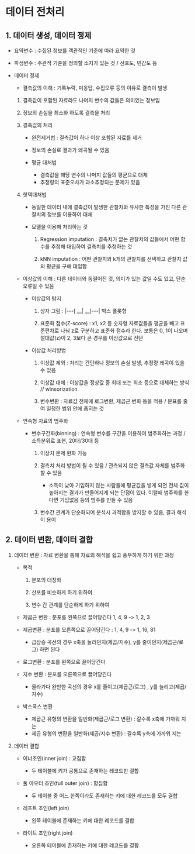 # 데이터 전처리



## 1. 데이터 생성, 데이터 정제



- 요약변수 : 수집된 정보를 객관적인 기준에 따라 요약한 것

- 파생변수 : 주관적 기준을 정의할 소지가 있는 것 / 선호도, 민감도 등

  

- 데이터 정제 

  -  결측값의 이해 : 기록누락, 미응답, 수집오류 등의 이유로 결측이 발생

    1. 결측값이 포함된 자료라도 나머지 변수의 값들은 의미있는 정보임

    2. 정보의 손실을 최소화 하도록 결측을 처리

    3. 결측값의 처리

       - 완전제거법 : 결측값이 하나 이상 포함된 자료를 제거

       - 정보의 손실로 결과가 왜곡될 수 있음

       - 평균 대처법
         - 결측값을 해당 변수의 나머지 값들의 평균으로 대체
         - 추정량의 표준오차가 과소추정되는 문제가 있음

    4. 핫덱대처법

       - 동일한 데이터 내에 결측값이 발생한 관찰치와 유사한 특성을 가진 다른 관찰치의 정보를 이용하여 대체

       - 모델을 이용해 처리하는 것 

         1. Regression imputation : 결측치가 없는 관찰치의 값들에서 어떤 함수를 추정해 대입하여 결측치를 추정하는 것 

         2. kNN imputation : 어떤 관찰치와 k개의 관찰치를 선택하고 관찰치 값의 평균을 구해 대입함

         

  - 이상값의 이해 : 다른 데이터와 동떨어진 것, 의미가 있는 값일 수도 있고, 단순 오류일 수 있음

    - 이상값의 탐지 

      1. 상자 그림 : |---[ __| __]---|  박스 플롯형

      2. 표준화 점수(Z-score) : x1, x2 등 숫자형 자료값들을 평균을 빼고  표준편차로 나눠 z로 구분하고 표준화 점수라 한다. 보통은 0, 1이 나오며 절대값(z)이 2, 3보다 큰 경우를 이상값으로 진단

    - 이상값 처리방법

      1. 이상값 제외 : 처리는 간단하나 정보의 손실 발생, 추정량 왜곡이 있을 수 있음

      2. 이상값 대체 : 이상값을 정상값 중 최대 또는 최소 등으로 대체하는 방식  // winsorization

      3. 변수변환 : 자료값 전체에 로그변환, 제곱근 변화 등을 적용  / 분표를 줄여 일정한 범위 안에 좁히는 것

  - 연속형 자료의 범주화

    - 변수구간화(binning) : 연속형 변수를 구간을 이용하여 범주화하는 과정  / 소득분위로 표현, 20대/30대 등

      1. 이상치 문제 완화 가능

      2. 결측치 처리 방법이 될 수 있음  / 관측되지 않은 결측값 자체를 범주화 할 수 있음
         - 소득이 낮아 기입하지 않는 사람들에 평균값을 넣게 되면 전체 값이 높아지는 결과가 만들어지게 되는 단점이 있다. 이럴때 범주화를 한다면 기입없음 등의 범주를 만들 수 있음

      3. 변수간 관계가 단순화되어 분석시 과적합을 방지할 수 있음, 결과 해석이 용이



## 2. 데이터 변환, 데이터 결합

1. 데이터 변환 : 자료 변환을 통해 자료의 해석을 쉽고 풍부하게 하기 위한 과정

    - 목적 

      1. 분포의 대칭화

      2. 산포를 비슷하게 하기 위하여

      3. 변수 간 관계를 단순하게 하기 위하여

    - 제곱근 변환 : 분포를 왼쪽으로 끌어당긴다  1, 4, 9 -> 1, 2, 3

    - 제곱변환 : 분포를 오른쪽으로 끌어당긴다 : 1, 4, 9 -> 1, 16, 81

      - 급상승 곡선의 경우 x축을 늘리던지(제곱/지수), y를 줄이던지(제곱근/로그) 하면 된다

        

    - 로그변환 : 분포를 왼쪽으로 끌어당긴다

    - 지수 변환 : 분포를 오른쪽으로 끌어당긴다
      - 올라가다 완만한 곡선의 경우 x를 줄이고(제곱근/로그) , y를 늘리고(제곱/지수)

    - 박스콕스 변환

      - 제곱근 유형의 변환을 일반화(제곱근/로그 변환)  : 갈수록 x축에 가까워 지는 
      - 제곱 유형의 변환을 일반화(제곱/지수 변환) : 갈수록 y축에 가까워 지는

      

2. 데이터 결합

   - 이너조인(inner join) : 교집합
     - 두 테이블에 키가 공통으로 존재하는 레코드만 결합

   - 풀 아우터 조인(full outer join) : 합집합
     - 두 테이블 중 어느 한쪽이라도 존재하는 키에 대한 레코드를 모두 결합
   - 레프트 조인(left join)
     - 왼쪽 테이블에 존재하는 키에 대한 레코드를 결합
   - 라이트 조인(right join)
     - 오른쪽 테이블에 존재하는 키에 대한 레코드를 결합